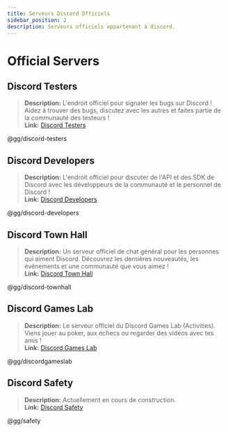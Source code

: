 ```yaml
---
title: Serveurs Discord Officiels
sidebar_position: 2
description: Serveurs officiels appartenant à discord.
---
```


# Official Servers

## **Discord Testers** 
> __Description:__ L'endroit officiel pour signaler les bugs sur Discord ! Aidez à trouver des bugs, discutez avec les autres et faites partie de la communauté des testeurs !   <br/>
__Link:__ [Discord Testers](https://discord.gg/discord-testers)

@gg/discord-testers


## **Discord Developers**
> __Description:__ L'endroit officiel pour discuter de l'API et des SDK de Discord avec les développeurs de la communauté et le personnel de Discord !   <br/>
__Link:__ [Discord Developers](https://discord.gg/discord-developers)

@gg/discord-developers

## **Discord Town Hall** 
> __Description:__ Un serveur officiel de chat général pour les personnes qui aiment Discord.  Découvrez les dernières nouveautés, les événements et une communauté que vous aimez !   <br/>
__Link:__ [Discord Town Hall](https://discord.gg/discord-townhall)

@gg/discord-townhall

## **Discord Games Lab** 
> __Description:__ Le serveur officiel du Discord Games Lab (Activities). Viens jouer au poker, aux échecs ou regarder des vidéos avec tes amis !   <br/>
__Link:__ [Discord Games Lab](https://discord.gg/discordgameslab)

@gg/discordgameslab

## **Discord Safety**
> __Description:__ Actuellement en cours de construction.  <br/>
__Link:__ [Discord Safety](https://discord.gg/safety)

@gg/safety
